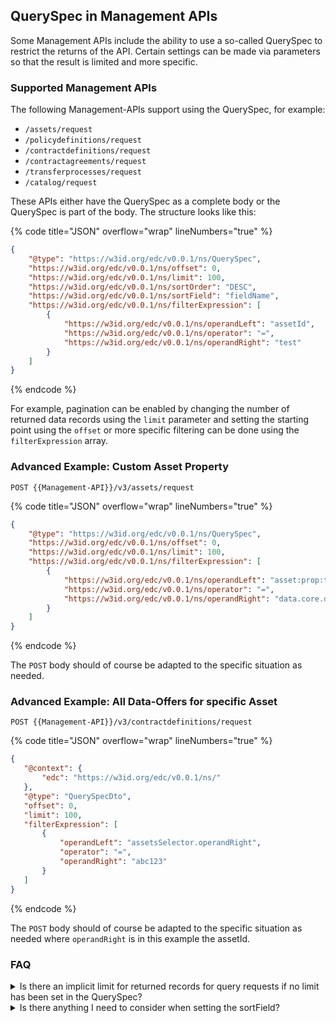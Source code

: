 ## QuerySpec in Management APIs

Some Management APIs include the ability to use a so-called QuerySpec to restrict the returns of the API. Certain settings can be made via parameters so that the result is limited and more specific.

### Supported Management APIs

The following Management-APIs support using the QuerySpec, for example:
- `/assets/request`
- `/policydefinitions/request`
- `/contractdefinitions/request`
- `/contractagreements/request`
- `/transferprocesses/request`
- `/catalog/request`

These APIs either have the QuerySpec as a complete body or the QuerySpec is part of the body. The structure looks like this:

{% code title="JSON" overflow="wrap" lineNumbers="true" %}
```json
{
    "@type": "https://w3id.org/edc/v0.0.1/ns/QuerySpec",
    "https://w3id.org/edc/v0.0.1/ns/offset": 0,
    "https://w3id.org/edc/v0.0.1/ns/limit": 100,
    "https://w3id.org/edc/v0.0.1/ns/sortOrder": "DESC",
    "https://w3id.org/edc/v0.0.1/ns/sortField": "fieldName",
    "https://w3id.org/edc/v0.0.1/ns/filterExpression": [
        {
            "https://w3id.org/edc/v0.0.1/ns/operandLeft": "assetId",
            "https://w3id.org/edc/v0.0.1/ns/operator": "=",
            "https://w3id.org/edc/v0.0.1/ns/operandRight": "test"
        }
    ]
}
```
{% endcode %}

For example, pagination can be enabled by changing the number of returned data records using the `limit` parameter and setting the starting point using the `offset` or more specific filtering can be done using the `filterExpression` array.

### Advanced Example: Custom Asset Property
`POST {{Management-API}}/v3/assets/request`

{% code title="JSON" overflow="wrap" lineNumbers="true" %}
```json
{
    "@type": "https://w3id.org/edc/v0.0.1/ns/QuerySpec",
    "https://w3id.org/edc/v0.0.1/ns/offset": 0,
    "https://w3id.org/edc/v0.0.1/ns/limit": 100,
    "https://w3id.org/edc/v0.0.1/ns/filterExpression": [
        {
            "https://w3id.org/edc/v0.0.1/ns/operandLeft": "asset:prop:type",
            "https://w3id.org/edc/v0.0.1/ns/operator": "=",
            "https://w3id.org/edc/v0.0.1/ns/operandRight": "data.core.digitalTwinRegistry"
        }
    ]
}
```
{% endcode %}

The `POST` body should of course be adapted to the specific situation as needed.

### Advanced Example: All Data-Offers for specific Asset
`POST {{Management-API}}/v3/contractdefinitions/request`

{% code title="JSON" overflow="wrap" lineNumbers="true" %}
```json
{
   "@context": {
       "edc": "https://w3id.org/edc/v0.0.1/ns/"
   },
   "@type": "QuerySpecDto",
   "offset": 0,
   "limit": 100,
   "filterExpression": [
       {
           "operandLeft": "assetsSelector.operandRight",
           "operator": "=",
           "operandRight": "abc123"
       }
   ]
}
```
{% endcode %}

The `POST` body should of course be adapted to the specific situation as needed where `operandRight` is in this example the assetId.

### FAQ

<details>
<summary>Is there an implicit limit for returned records for query requests if no limit has been set in the QuerySpec?</summary>

Yes, if no limit has been specified in the QuerySpec, the connector outputs a maximum of 50 records. To exceed the limit, the limit must be added in the QuerySpec above this value. This can also be an extremely high value, such as 9999.
</details>

<details>
<summary>Is there anything I need to consider when setting the sortField?</summary>

 An existing field must be set as the value of sortField if used; otherwise, the EDC will respond with an error code (500 Internal Server Error).
</details>
